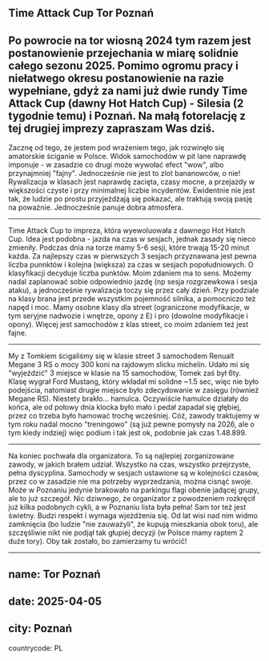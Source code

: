 Time Attack Cup Tor Poznań
---
Po powrocie na tor wiosną 2024 tym razem jest postanowienie przejechania w miarę solidnie całego sezonu 2025. Pomimo ogromu pracy i niełatwego okresu postanowienie na razie wypełniane, gdyż za nami już dwie rundy Time Attack Cup (dawny Hot Hatch Cup) - Silesia (2 tygodnie temu) i Poznań. Na małą fotorelację z tej drugiej imprezy zapraszam Was dziś. 
---

Zacznę od tego, że jestem pod wrażeniem tego, jak rozwinęło się amatorskie ściganie w Polsce. Widok samochodów w pit lane naprawdę imponuje - w zasadzie co drugi może wywołać efect "wow", albo przynajmniej "fajny". Jednocześnie nie jest to zlot bananowców, o nie! Rywalizacja w klasach jest naprawdę zacięta, czasy mocne, a przejazdy w większości czyste i przy minimalnej liczbie incydentów. Ewidentnie nie jest tak, że ludzie po prostu przyjeżdżają się pokazać, ale traktują swoją pasję na poważnie. Jednocześnie panuje dobra atmosfera. 

---

Time Attack Cup to impreza, która wyewoluowała z dawnego Hot Hatch Cup. Idea jest podobna - jazda na czas w sesjach, jednak zasady się nieco zmieniły. Podczas dnia na torze mamy 5-6 sesji, które trwają 15-20 minut każda. Za najlepszy czas w pierwszych 3 sesjach przyznawana jest pewna liczba punnktów i kolejna (większa) za czas w sesjach popołudniowych. O klasyfikacji decyduje liczba punktów. Moim zdaniem ma to sens. Możemy nadal zaplanować sobie odpowiednio jazdę (np sesja rozgrzewkowa i sesja ataku), a jednocześnie rywalizacja toczy się przez cały dzień. Przy podziale na klasy brana jest przede wszystkim pojemność silnika, a pomocniczo też napęd i moc. Mamy osobne klasy dla street (ograniczone modyfikacje, w tym seryjne nadwozie i wnętrze, opony z E) i pro (dowolne modyfikacje i opony). Więcej jest samochodów z klas street, co moim zdaniem też jest fajne. 

---

My z Tomkiem ścigaliśmy się w klasie street 3 samochodem Renualt Megane 3 RS o mocy 300 koni na rajdowym slicku michelin. Udało mi się "wyjeździć" 3 miejsce w klasie na 15 samochodów, Tomek zaś był 6ty. Klasę wygrał Ford Mustang, który wkładał mi solidne ~1.5 sec, więc nie było podejścia, natomiast drugie miejsce było zdecydowanie w zasięgu (również Megane RS). Niestety brakło... hamulca. Oczywiście hamulce działały do końca, ale od połowy dnia klocka było mało i pedał zapadał się głębiej, przez co trzeba było hamować trochę wcześniej. Cóż, zawody traktujemy w tym roku nadal mocno "treningowo" (są już pewne pomysły na 2026, ale o tym kiedy indziej) więc podium i tak jest ok, podobnie jak czas 1.48.899.  

---
Na koniec pochwała dla organizatora. To są najlepiej zorganizowane zawody, w jakich brałem udział. Wszystko na czas, wszystko przejrzyste, pełna dyscyplina. Samochody w sesjach ustawione są w kolejności czasów, przez co w zasadzie nie ma potrzeby wyprzedzania, można cisnąć swoje. Może w Poznaniu jedynie brakowało na parkingu flagi obenie jadącej grupy, ale to już szczegół. Nic dziwnego, że organizator z powodzeniem rozkręcił już kilka podobnych cykli, a w Poznaniu lista była pełna! Sam tor też jest świetny. Budzi respekt i wymaga wjeżdżenia się. Od lat wisi nad nim widmo zamknięcia (bo ludzie "nie zauważyli", że kupują mieszkania obok toru), ale szczęśliwie nikt nie podjął tak głupiej decyzji (w Polsce mamy raptem 2 duże tory). Oby tak zostało, bo zamierzamy tu wrócić!

---
name: Tor Poznań
---

date: 2025-04-05
---

city: Poznań
---
countrycode: PL
